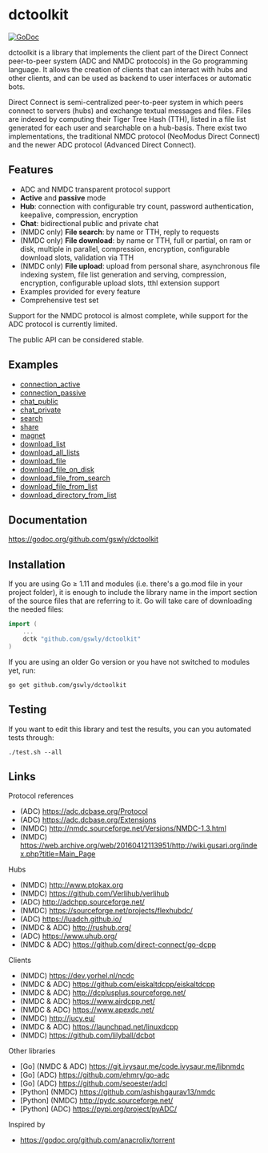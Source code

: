
# dctoolkit

[![GoDoc](https://godoc.org/github.com/gswly/dctoolkit?status.svg)](https://godoc.org/github.com/gswly/dctoolkit)

dctoolkit is a library that implements the client part of the Direct Connect peer-to-peer system (ADC and NMDC protocols) in the Go programming language. It allows the creation of clients that can interact with hubs and other clients, and can be used as backend to user interfaces or automatic bots.

Direct Connect is semi-centralized peer-to-peer system in which peers connect to servers (hubs) and exchange textual messages and files. Files are indexed by computing their Tiger Tree Hash (TTH), listed in a file list generated for each user and searchable on a hub-basis. There exist two implementations, the traditional NMDC protocol (NeoModus Direct Connect) and the newer ADC protocol (Advanced Direct Connect).

## Features

* ADC and NMDC transparent protocol support
* **Active** and **passive** mode
* **Hub**: connection with configurable try count, password authentication, keepalive, compression, encryption
* **Chat**: bidirectional public and private chat
* (NMDC only) **File search**: by name or TTH, reply to requests
* (NMDC only) **File download**: by name or TTH, full or partial, on ram or disk, multiple in parallel, compression, encryption, configurable download slots, validation via TTH
* (NMDC only) **File upload**: upload from personal share, asynchronous file indexing system, file list generation and serving, compression, encryption, configurable upload slots, tthl extension support
* Examples provided for every feature
* Comprehensive test set

Support for the NMDC protocol is almost complete, while support for the ADC protocol is currently limited.

The public API can be considered stable.

## Examples

* [connection_active](example/connection_active.go)
* [connection_passive](example/connection_passive.go)
* [chat_public](example/chat_public.go)
* [chat_private](example/chat_private.go)
* [search](example/search.go)
* [share](example/share.go)
* [magnet](example/magnet.go)
* [download_list](example/download_list.go)
* [download_all_lists](example/download_all_lists.go)
* [download_file](example/download_file.go)
* [download_file_on_disk](example/download_file_on_disk.go)
* [download_file_from_search](example/download_file_from_search.go)
* [download_file_from_list](example/download_file_from_list.go)
* [download_directory_from_list](example/download_directory_from_list.go)

## Documentation

https://godoc.org/github.com/gswly/dctoolkit

## Installation

If you are using Go &ge; 1.11 and modules (i.e. there's a go.mod file in your project folder), it is enough to include the library name in the import section of the source files that are referring to it. Go will take care of downloading the needed files:
```go
import (
    ...
    dctk "github.com/gswly/dctoolkit"
)
```

If you are using an older Go version or you have not switched to modules yet, run:
```
go get github.com/gswly/dctoolkit
```

## Testing

If you want to edit this library and test the results, you can you automated tests through:
```
./test.sh --all
```

## Links

Protocol references
* (ADC) https://adc.dcbase.org/Protocol
* (ADC) https://adc.dcbase.org/Extensions
* (NMDC) http://nmdc.sourceforge.net/Versions/NMDC-1.3.html
* (NMDC) https://web.archive.org/web/20160412113951/http://wiki.gusari.org/index.php?title=Main_Page

Hubs
* (NMDC) http://www.ptokax.org
* (NMDC) https://github.com/Verlihub/verlihub
* (ADC) http://adchpp.sourceforge.net/
* (NMDC) https://sourceforge.net/projects/flexhubdc/
* (ADC) https://luadch.github.io/
* (NMDC & ADC) http://rushub.org/
* (ADC) https://www.uhub.org/
* (NMDC & ADC) https://github.com/direct-connect/go-dcpp

Clients
* (NMDC) https://dev.yorhel.nl/ncdc
* (NMDC & ADC) https://github.com/eiskaltdcpp/eiskaltdcpp
* (NMDC & ADC) http://dcplusplus.sourceforge.net/
* (NMDC & ADC) https://www.airdcpp.net/
* (NMDC & ADC) https://www.apexdc.net/
* (NMDC) http://jucy.eu/
* (NMDC & ADC) https://launchpad.net/linuxdcpp
* (NMDC) https://github.com/lilyball/dcbot

Other libraries
* [Go] (NMDC & ADC) https://git.ivysaur.me/code.ivysaur.me/libnmdc
* [Go] (ADC) https://github.com/ehmry/go-adc
* [Go] (ADC) https://github.com/seoester/adcl
* [Python] (NMDC) https://github.com/ashishgaurav13/nmdc
* [Python] (NMDC) http://pydc.sourceforge.net/
* [Python] (ADC) https://pypi.org/project/pyADC/

Inspired by
* https://godoc.org/github.com/anacrolix/torrent
